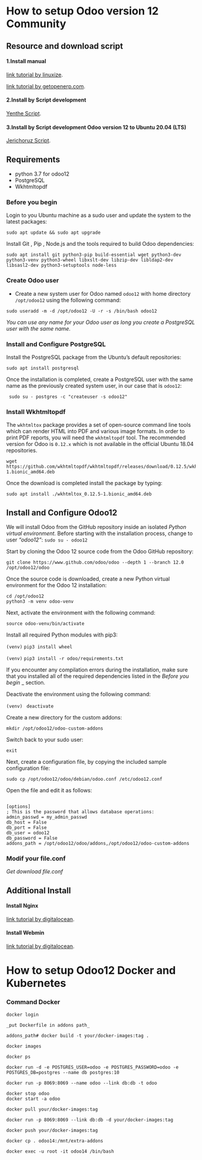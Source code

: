 # How to setup Odoo version 12 Community

## Resource and download script

#### 1.Install manual
[link tutorial by linuxize](https://linuxize.com/post/how-to-deploy-odoo-12-on-ubuntu-18-04/#before-you-begin).

[link tutorial by getopenerp.com](https://www.getopenerp.com/install-odoo-12-on-ubuntu-18-04/). 
 
#### 2.Install by Script development
[Yenthe Script](https://github.com/Yenthe666/InstallScript/tree/12.0).

#### 3.Install by Script development Odoo version 12 to Ubuntu 20.04 (LTS)
[Jerichoruz Script](https://github.com/jerichoruz/odoo-instal-sh).


## Requirements
 - python 3.7 for odoo12
 - PostgreSQL
 - Wkhtmltopdf


### Before you begin
Login to you Ubuntu machine as a sudo user and update the system to the latest packages:
```
sudo apt update && sudo apt upgrade
```
Install Git , Pip , Node.js and the tools required to build Odoo dependencies:

```
sudo apt install git python3-pip build-essential wget python3-dev python3-venv python3-wheel libxslt-dev libzip-dev libldap2-dev libsasl2-dev python3-setuptools node-less
```

### Create Odoo user

 - Create a new system user for Odoo named ``odoo12`` with home directory ``/opt/odoo12`` using the following command:
 
```sudo useradd -m -d /opt/odoo12 -U -r -s /bin/bash odoo12```

_You can use any name for your Odoo user as long you create a PostgreSQL user with the same name._


### Install and Configure PostgreSQL

Install the PostgreSQL package from the Ubuntu’s default repositories:

```
sudo apt install postgresql
```
Once the installation is completed, create a PostgreSQL user with the same name as the previously created system user, in our case that is ``odoo12``:

``` sudo su - postgres -c "createuser -s odoo12"```


### Install Wkhtmltopdf
The `wkhtmltox` package provides a set of open-source command line tools which can render HTML into PDF and various image formats. In order to print PDF reports, you will need the `wkhtmltopdf` tool. The recommended version for Odoo is `0.12.x` which is not available in the official Ubuntu 18.04 repositories.

```
wget https://github.com/wkhtmltopdf/wkhtmltopdf/releases/download/0.12.5/wkhtmltox_0.12.5-1.bionic_amd64.deb
```
Once the download is completed install the package by typing:
```
sudo apt install ./wkhtmltox_0.12.5-1.bionic_amd64.deb
```

## Install and Configure Odoo12

We will install Odoo from the GitHub repository inside an isolated _Python virtual environment._
Before starting with the installation process, change to user _“odoo12”_:
``sudo su - odoo12``

Start by cloning the Odoo 12 source code from the Odoo GitHub repository:

```
git clone https://www.github.com/odoo/odoo --depth 1 --branch 12.0 /opt/odoo12/odoo
```
Once the source code is downloaded, create a new Python virtual environment for the Odoo 12 installation:

```
cd /opt/odoo12
python3 -m venv odoo-venv
```
Next, activate the environment with the following command:

```
source odoo-venv/bin/activate
```

Install all required Python modules with pip3:

```(venv)```  ```pip3 install wheel```

 ``(venv)`` ```pip3 install -r odoo/requirements.txt```

If you encounter any compilation errors during the installation, make sure that you installed all of the required dependencies listed in the _Before you begin_ _ section.

Deactivate the environment using the following command:

```(venv)``` `` deactivate``

Create a new directory for the custom addons:

```
mkdir /opt/odoo12/odoo-custom-addons
```
Switch back to your sudo user:
``` 
exit
```

Next, create a configuration file, by copying the included sample configuration file:

```
sudo cp /opt/odoo12/odoo/debian/odoo.conf /etc/odoo12.conf
```
Open the file and edit it as follows:

```nginx

[options]
; This is the password that allows database operations:
admin_passwd = my_admin_passwd
db_host = False
db_port = False
db_user = odoo12
db_password = False
addons_path = /opt/odoo12/odoo/addons,/opt/odoo12/odoo-custom-addons
```


### Modif your file.conf

_Get download file.conf_

## Additional Install

#### Install Nginx
[link tutorial by digitalocean](https://www.digitalocean.com/community/tutorials/how-to-install-nginx-on-ubuntu-18-04).

#### Install Webmin
[link tutorial by digitalocean](https://www.digitalocean.com/community/tutorials/how-to-install-webmin-on-ubuntu-18-04).



# How to setup Odoo12 Docker and Kubernetes

### Command Docker
```
docker login

_put Dockerfile in addons path_

addons_path# docker build -t your/docker-images:tag .

docker images

docker ps

docker run -d -e POSTGRES_USER=odoo -e POSTGRES_PASSWORD=odoo -e POSTGRES_DB=postgres --name db postgres:10

docker run -p 8069:8069 --name odoo --link db:db -t odoo

docker stop odoo
docker start -a odoo

docker pull your/docker-images:tag

docker run -p 8069:8069 --link db:db -d your/docker-images:tag

docker push your/docker-images:tag

docker cp . odoo14:/mnt/extra-addons

docker exec -u root -it odoo14 /bin/bash

```
